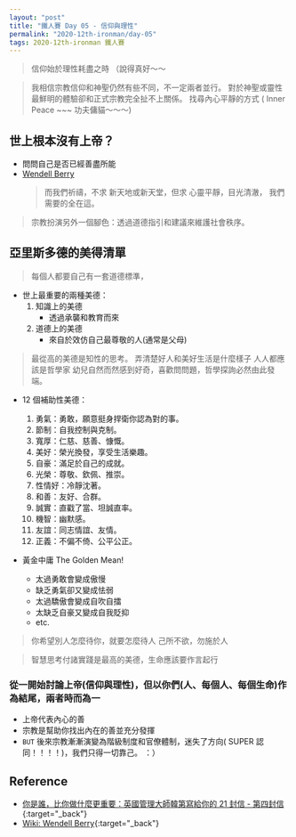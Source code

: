 ```yaml
---
layout: "post"
title: "鐵人賽 Day 05 - 信仰與理性"
permalink: "2020-12th-ironman/day-05"
tags: 2020-12th-ironman 鐵人賽
---
```


> 信仰始於理性耗盡之時 （說得真好～～

> 我相信宗教信仰和神聖仍然有些不同，不一定兩者並行。
> 對於神聖或靈性最鮮明的體驗卻和正式宗教完全扯不上關係。
> 找尋內心平靜的方式 ( Inner Peace ~~~ 功夫傭貓～～～)

## 世上根本沒有上帝？

- 問問自己是否已經善盡所能
- [Wendell Berry](https://en.wikipedia.org/wiki/Wendell_Berry)
  > 而我們祈禱，不求
  > 新天地或新天堂，但求
  > 心靈平靜，目光清澈，
  > 我們需要的全在這。

> 宗教扮演另外一個腳色：透過道德指引和建議來維護社會秩序。

## 亞里斯多德的美得清單

> 每個人都要自己有一套道德標準，

- 世上最重要的兩種美德：
  1.  知識上的美德
      - 透過承襲和教育而來
  2.  道德上的美德
      - 來自於效仿自己最尊敬的人(通常是父母)

> 最從高的美德是知性的思考。
> 弄清楚好人和美好生活是什麼樣子
> 人人都應該是哲學家
> 幼兒自然而然感到好奇，喜歡問問題，哲學探詢必然由此發端。

- 12 個補助性美德：

  1.  勇氣：勇敢，願意挺身捍衛你認為對的事。
  2.  節制：自我控制與克制。
  3.  寬厚：仁慈、慈善、慷慨。
  4.  美好：榮光換發，享受生活樂趣。
  5.  自豪：滿足於自己的成就。
  6.  光榮：尊敬、欽佩、推崇。
  7.  性情好：冷靜沈著。
  8.  和善：友好、合群。
  9.  誠實：直戳了當、坦誠直率。
  10. 機智：幽默感。
  11. 友誼：同志情誼、友情。
  12. 正義：不偏不倚、公平公正。

- 黃金中庸 The Golden Mean!
  - 太過勇敢會變成傲慢
  - 缺乏勇氣卻又變成怯弱
  - 太過驕傲會變成自吹自擂
  - 太缺乏自豪又變成自我貶抑
  - etc.

> 你希望別人怎麼待你，就要怎麼待人
> 己所不欲，勿施於人

> 智慧思考付諸實踐是最高的美德，生命應該要作言起行

### 從一開始討論上帝(信仰與理性)，但以你們(人、每個人、每個生命)作為結尾，兩者時而為一

- 上帝代表內心的善
- 宗教是幫助你找出內在的善並充分發揮
- `BUT` 後來宗教漸漸演變為階級制度和官僚體制，迷失了方向( SUPER 認同！！！！)，我們只得一切靠己。 ：）

## Reference

- [你是誰，比你做什麼更重要：英國管理大師韓第寫給你的 21 封信 - 第四封信](https://www.books.com.tw/products/0010862692){:target="\_back"}
- [Wiki: Wendell Berry](https://en.wikipedia.org/wiki/Wendell_Berry){:target="\_back"}
